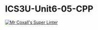 # ICS3U-Unit6-05-CPP

[![Mr Coxall's Super Linter](https://github.com/marshall-demars/ICS3U-Unit6-05-CPP/workflows/Mr%20Coxall's%20Super%20Linter/badge.svg)](https://github.com/marshall-demars/ICS3U-Unit6-05-CPP/actions/)
